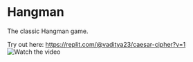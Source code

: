 # Hangman
The classic Hangman game.

Try out here: https://replit.com/@vaditya23/caesar-cipher?v=1
![Watch the video](https://github.com/vvaditya23/Hangman/assets/70578987/ff3765f6-dbfe-4e83-a899-08825abbcb24)

